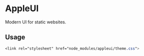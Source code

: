 # AppleUI
Modern UI for static websites.

## Usage
```css
<link rel="stylesheet" href="node_modules/appleui/theme.css">
```
